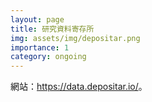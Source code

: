 ```yaml
---
layout: page
title: 研究資料寄存所
img: assets/img/depositar.png
importance: 1
category: ongoing
---
```


網站：<https://data.depositar.io/>。
